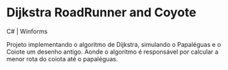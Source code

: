 # Dijkstra RoadRunner and Coyote
C# | Winforms

Projeto implementando o algoritmo de Dijkstra, simulando o Papaléguas e o Coiote um desenho antigo. Aonde o algoritmo é responsável
por calcular a menor rota do coiota até o papaléguas.
